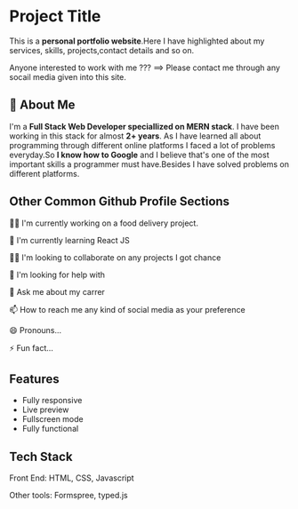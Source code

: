
# Project Title

This is a **personal portfolio website**.Here I have highlighted about my services, skills, projects,contact details and so on.

Anyone interested to work with me ??? ==> Please contact me through any socail media given into this site.


## 🚀 About Me
I'm a **Full Stack Web Developer speciallized on MERN stack**. I have been working in this stack for almost **2+ years**. As I have learned all about programming through different online platforms I faced a lot of problems everyday.So **I know how to Google** and I believe that's one of the most important skills a programmer must have.Besides I have solved problems on different platforms.


## Other Common Github Profile Sections
👩‍💻 I'm currently working on a food delivery project.

🧠 I'm currently learning React JS

👯‍♀️ I'm looking to collaborate on any projects I got chance

🤔 I'm looking for help with 

💬 Ask me about my carrer

📫 How to reach me any kind of social media as your preference

😄 Pronouns...

⚡️ Fun fact...


## Features

- Fully responsive
- Live preview
- Fullscreen mode
- Fully functional


## Tech Stack

Front End: HTML, CSS, Javascript

Other tools: Formspree, typed.js
